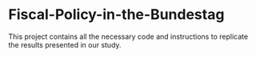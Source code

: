 # Fiscal-Policy-in-the-Bundestag

This project contains all the necessary code and instructions to replicate the results presented in our study.

